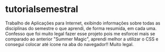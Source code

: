 # tutorialsemestral
Trabalho de Aplicações para Internet, exibindo informações sobre todas as disciplinas do semestre o que aprendi, de forma resumida, em cada uma.
Confesso que foi muito legal fazer esse projeto pois me esforcei mais se comparado ao anterior "Summer Magic", aprendi melhor a utilizar o CSS e consegui colocar até
ícone na aba do navegador!! Muito legal.
